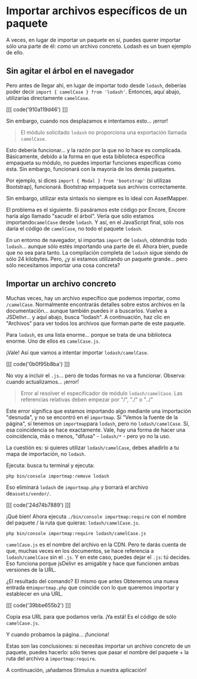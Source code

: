 # Importar archivos específicos de un paquete

A veces, en lugar de importar un paquete en sí, puedes querer importar sólo una parte de él: como un archivo concreto. Lodash es un buen ejemplo de ello.

## Sin agitar el árbol en el navegador

Pero antes de llegar ahí, en lugar de importar todo desde `lodash`, deberías poder decir `import { camelCase } from 'lodash'`. Entonces, aquí abajo, utilizarías directamente `camelCase`.

[[[ code('910a119d46') ]]]

Sin embargo, cuando nos desplazamos e intentamos esto... ¡error!

> El módulo solicitado `lodash` no proporciona una exportación llamada `camelCase`.

Esto debería funcionar... y la razón por la que no lo hace es complicada. Básicamente, debido a la forma en que esta biblioteca específica empaqueta su módulo, no puedes importar funciones específicas como ésta. Sin embargo, funcionará con la mayoría de los demás paquetes.

Por ejemplo, si dices `import { Modal } from 'bootstrap'` (si utilizas Bootstrap), funcionará. Bootstrap empaqueta sus archivos correctamente.

Sin embargo, utilizar esta sintaxis no siempre es lo ideal con AssetMapper.

El problema es el siguiente. Si pasáramos este código por Encore, Encore haría algo llamado "sacudir el árbol". Vería que sólo estamos importando`camelCase` desde `lodash`. Y así, en el JavaScript final, sólo nos daría el código de `camelCase`, no todo el paquete `lodash`.

En un entorno de navegador, si importas `import` de `lodash`, obtendrás todo `lodash`... aunque sólo estés importando una parte de él. Ahora bien, puede que no sea para tanto. La compilación completa de `lodash` sigue siendo de sólo 24 kilobytes. Pero, ¿y si estamos utilizando un paquete grande... pero sólo necesitamos importar una cosa concreta?

## Importar un archivo concreto

Muchas veces, hay un archivo específico que podemos importar, como `/camelCase`. Normalmente encontrarás detalles sobre estos archivos en la documentación... aunque también puedes ir a buscarlos. Vuelve a JSDelivr... y aquí abajo, busca "lodash". A continuación, haz clic en "Archivos" para ver todos los archivos que forman parte de este paquete.

Para `lodash`, es una lista enorme... porque se trata de una biblioteca enorme. Uno de ellos es `camelCase.js`.

¡Vale! Así que vamos a intentar importar `lodash/camelCase`.

[[[ code('0b0f95b8ba') ]]]

No voy a incluir el `.js`... pero de todas formas no va a funcionar. Observa: cuando actualizamos... ¡error!

> Error al resolver el especificador de módulo `lodash/camelCase`. Las referencias relativas deben
> empezar por "/", "./" o "../"

Este error significa que estamos importando algo mediante una importación "desnuda", y no se encontró en el `importmap`. Si "Vemos la fuente de la página", sí tenemos un `importmap`para `lodash`, pero no `lodash/camelCase`. Sí, esa coincidencia se hace exactamente. Vale, hay una forma de hacer una coincidencia, más o menos, "difusa" - `lodash/*` - pero yo no la uso.

La cuestión es: si quieres utilizar `lodash/camelCase`, debes añadirlo a tu mapa de importación, no `lodash`.

Ejecuta: busca tu terminal y ejecuta:

```terminal
php bin/console importmap:remove lodash
```

Eso eliminará `lodash` de `importmap.php` y borrará el archivo de`assets/vendor/`. 

[[[ code('24d74b7889') ]]]

¡Qué bien! Ahora ejecuta `./bin/console importmap:require` con el nombre del paquete / la ruta que quieras: `lodash/camelCase.js`.

```terminal-silent
php bin/console importmap:require lodash/camelCase.js
```

`camelCase.js` es el nombre del archivo en la CDN. Pero te darás cuenta de que, muchas veces en los documentos, se hace referencia a `lodash/camelCase` sin el `.js`. Y en este caso, puedes dejar el `.js`: tú decides. Eso funciona porque jsDelivr es amigable y hace que funcionen ambas versiones de la URL.

¿El resultado del comando? El mismo que antes Obtenemos una nueva entrada en`importmap.php` que coincide con lo que queremos importar y establecer en una URL. 

[[[ code('39bbe655b2') ]]]

Copia esa URL para que podamos verla. ¡Ya está! Es el código de sólo `camelCase.js`.

Y cuando probamos la página... ¡funciona!

Estas son las conclusiones: si necesitas importar un archivo concreto de un paquete, puedes hacerlo: sólo tienes que pasar el nombre del paquete + la ruta del archivo a `importmap:require`.

A continuación, ¡añadamos Stimulus a nuestra aplicación!

